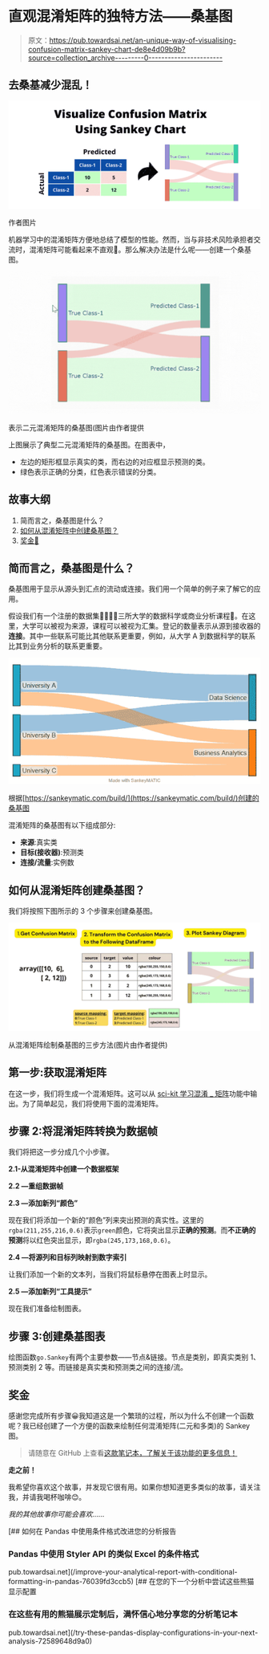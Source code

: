 # 直观混淆矩阵的独特方法——桑基图

> 原文：<https://pub.towardsai.net/an-unique-way-of-visualising-confusion-matrix-sankey-chart-de8e4d09b9b?source=collection_archive---------0----------------------->

## 去桑基减少混乱！

![](img/c6be79a7f792407e3183c83f74801ab5.png)

作者图片

机器学习中的混淆矩阵方便地总结了模型的性能。然而，当与非技术风险承担者交流时，混淆矩阵可能看起来不直观🤔。那么解决办法是什么呢——创建一个桑基图。

![](img/4b13e47f8e64626b5d49a6be2dc00e42.png)

表示二元混淆矩阵的桑基图(图片由作者提供

上图展示了典型二元混淆矩阵的桑基图。在图表中，

*   左边的矩形框显示真实的类，而右边的对应框显示预测的类。
*   绿色表示正确的分类，红色表示错误的分类。

## 故事大纲

1.  简而言之，桑基图是什么？
2.  [如何从混淆矩阵中创建桑基图？](#7f52)
3.  [奖金🎁](#94da)

## **简而言之，桑基图是什么？**

桑基图用于显示从源头到汇点的流动或连接。我们用一个简单的例子来了解它的应用。

假设我们有一个注册的数据集👨‍🎓👩‍🎓三所大学的数据科学或商业分析课程🏫。在这里，大学可以被视为来源，课程可以被视为汇集。登记的数量表示从源到接收器的**连接**。其中一些联系可能比其他联系更重要，例如，从大学 A 到数据科学的联系比其到业务分析的联系更重要。

![](img/67ee71dee717ecb00ec60176e712c8d1.png)

根据[https://sankeymatic.com/build/](https://sankeymatic.com/build/)创建的桑基图

混淆矩阵的桑基图有以下组成部分:

*   **来源**:真实类
*   **目标(接收器)**:预测类
*   **连接/流量**:实例数

## 如何从混淆矩阵创建桑基图？

我们将按照下图所示的 3 个步骤来创建桑基图。

![](img/226d5c2080e26a7db09969d45006504d.png)

从混淆矩阵绘制桑基图的三步方法(图片由作者提供)

## **第一步:获取混淆矩阵**

在这一步，我们将生成一个混淆矩阵。这可以从 [sci-kit 学习混淆 _ 矩阵](https://scikit-learn.org/stable/modules/generated/sklearn.metrics.confusion_matrix.html)功能中输出。为了简单起见，我们将使用下面的混淆矩阵。

## **步骤 2:将混淆矩阵转换为数据帧**

我们将把这一步分成几个小步骤。

**2.1-从混淆矩阵中创建一个数据框架**

**2.2 —重组数据帧**

**2.3 —添加新列“颜色”**

现在我们将添加一个新的“颜色”列来突出预测的真实性。这里的`rgba(211,255,216,0.6)`表示`green`颜色，它将突出显示**正确的预测**。而**不正确的预测**将以红色突出显示，即`rgba(245,173,168,0.6)`。

**2.4 —将源列和目标列映射到数字索引**

让我们添加一个新的文本列，当我们将鼠标悬停在图表上时显示。

**2.5 —添加新列“工具提示”**

现在我们准备绘制图表。

## 步骤 3:创建桑基图表

绘图函数`go.Sankey`有两个主要参数——节点&链接。节点是类别，即真实类别 1、预测类别 2 等。而链接是真实类和预测类之间的连接/流。

## 奖金

感谢您完成所有步骤😀我知道这是一个繁琐的过程，所以为什么不创建一个函数呢？我已经创建了一个方便的函数来绘制任何混淆矩阵(二元和多类)的 Sankey 图。

> 请随意在 GitHub 上查看[这款笔记本，了解关于该功能的更多信息！](https://github.com/hrishi-ds/Medium/tree/main/Visualize-Confusion-Matrix-Using-Sankey-Diagram)

**走之前！**

我希望你喜欢这个故事，并发现它很有用。如果你想知道更多类似的故事，请关注我，并请我喝杯咖啡😊。

*我的其他故事你可能会喜欢……*

[](/improve-your-analytical-report-with-conditional-formatting-in-pandas-76039fd3ccb5) [## 如何在 Pandas 中使用条件格式改进您的分析报告

### Pandas 中使用 Styler API 的类似 Excel 的条件格式

pub.towardsai.net](/improve-your-analytical-report-with-conditional-formatting-in-pandas-76039fd3ccb5) [](/try-these-pandas-display-configurations-in-your-next-analysis-72589648d9a0) [## 在您的下一个分析中尝试这些熊猫显示配置

### 在这些有用的熊猫展示定制后，满怀信心地分享您的分析笔记本

pub.towardsai.net](/try-these-pandas-display-configurations-in-your-next-analysis-72589648d9a0)